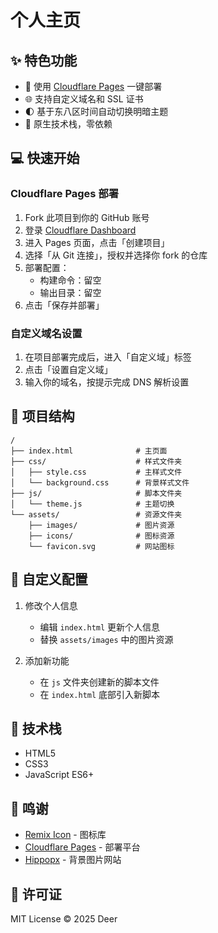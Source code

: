 # 个人主页

## ✨ 特色功能

- 🚀 使用 [Cloudflare Pages](https://dash.cloudflare.com) 一键部署
- 🌐 支持自定义域名和 SSL 证书
- 🌓 基于东八区时间自动切换明暗主题
- 💪 原生技术栈，零依赖

## 💻 快速开始

### Cloudflare Pages 部署

1. Fork 此项目到你的 GitHub 账号
2. 登录 [Cloudflare Dashboard](https://dash.cloudflare.com)
3. 进入 Pages 页面，点击「创建项目」
4. 选择「从 Git 连接」，授权并选择你 fork 的仓库
5. 部署配置：
   - 构建命令：留空
   - 输出目录：留空
6. 点击「保存并部署」

### 自定义域名设置

1. 在项目部署完成后，进入「自定义域」标签
2. 点击「设置自定义域」
3. 输入你的域名，按提示完成 DNS 解析设置

## 📁 项目结构

```
/
├── index.html              # 主页面
├── css/                    # 样式文件夹
│   ├── style.css           # 主样式文件
│   └── background.css      # 背景样式文件
├── js/                     # 脚本文件夹
│   └── theme.js            # 主题切换
└── assets/                 # 资源文件夹
    ├── images/             # 图片资源
    ├── icons/              # 图标资源
    └── favicon.svg         # 网站图标
```

## 🔧 自定义配置

1. 修改个人信息
   - 编辑 `index.html` 更新个人信息
   - 替换 `assets/images` 中的图片资源

2. 添加新功能
   - 在 `js` 文件夹创建新的脚本文件
   - 在 `index.html` 底部引入新脚本

## 🧠 技术栈

- HTML5
- CSS3
- JavaScript ES6+

## 🙏 鸣谢

- [Remix Icon](https://remixicon.com/) - 图标库
- [Cloudflare Pages](https://pages.cloudflare.com/) - 部署平台
- [Hippopx](https://www.hippopx.com/) - 背景图片网站

## 📄 许可证

MIT License © 2025 Deer